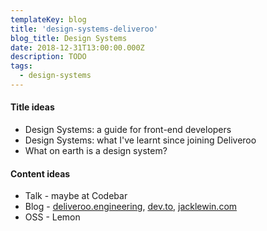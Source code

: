 ```yaml
---
templateKey: blog
title: 'design-systems-deliveroo'
blog_title: Design Systems
date: 2018-12-31T13:00:00.000Z
description: TODO
tags:
  - design-systems
---
```


#### Title ideas

* Design Systems: a guide for front-end developers
* Design Systems: what I've learnt since joining Deliveroo
* What on earth is a design system?

#### Content ideas

* Talk - maybe at Codebar
* Blog - [deliveroo.engineering](https://deliveroo.engineering), [dev.to](https://dev.to), [jacklewin.com](https://jacklewin.com)
* OSS - Lemon
